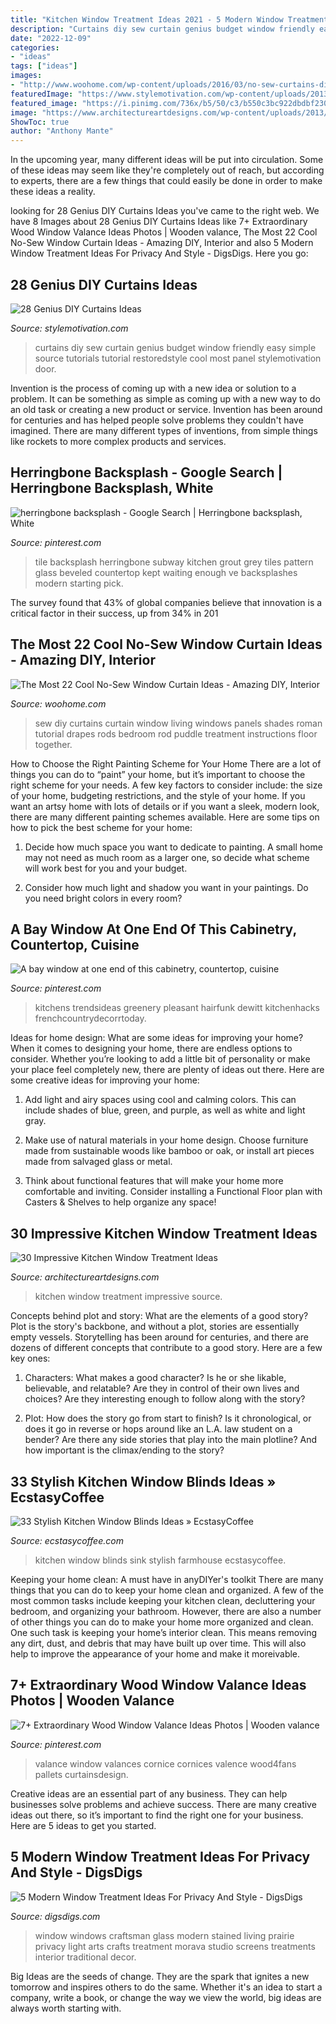 ```yaml
---
title: "Kitchen Window Treatment Ideas 2021 - 5 Modern Window Treatment Ideas For Privacy And Style"
description: "Curtains diy sew curtain genius budget window friendly easy simple source tutorials tutorial restoredstyle cool most panel stylemotivation door"
date: "2022-12-09"
categories:
- "ideas"
tags: ["ideas"]
images:
- "http://www.woohome.com/wp-content/uploads/2016/03/no-sew-curtains-diy-22.jpg"
featuredImage: "https://www.stylemotivation.com/wp-content/uploads/2013/09/28-Genius-DIY-Curtains-Ideas-10-620x926.jpg"
featured_image: "https://i.pinimg.com/736x/b5/50/c3/b550c3bc922dbdbf2302800d163814c6--herringbone-subway-tile-herringbone-pattern.jpg"
image: "https://www.architectureartdesigns.com/wp-content/uploads/2013/10/1520.jpg"
ShowToc: true
author: "Anthony Mante"
---
```



In the upcoming year, many different ideas will be put into circulation. Some of these ideas may seem like they're completely out of reach, but according to experts, there are a few things that could easily be done in order to make these ideas a reality.

	

		
looking for 28 Genius DIY Curtains Ideas you've came to the right web. We have 8 Images about 28 Genius DIY Curtains Ideas like 7+ Extraordinary Wood Window Valance Ideas Photos | Wooden valance, The Most 22 Cool No-Sew Window Curtain Ideas - Amazing DIY, Interior and also 5 Modern Window Treatment Ideas For Privacy And Style - DigsDigs. Here you go:
		
    
## 28 Genius DIY Curtains Ideas

<img loading=lazy src="https://www.stylemotivation.com/wp-content/uploads/2013/09/28-Genius-DIY-Curtains-Ideas-10-620x926.jpg" onerror="this.onerror=null;this.src='https://tse3.mm.bing.net/th?id=OIP.zyqEzO0C3zp-8x5aAyq4cQHaLD&amp;pid=15.1';" alt="28 Genius DIY Curtains Ideas">

_Source: stylemotivation.com_

>curtains diy sew curtain genius budget window friendly easy simple source tutorials tutorial restoredstyle cool most panel stylemotivation door. 

	

Invention is the process of coming up with a new idea or solution to a problem. It can be something as simple as coming up with a new way to do an old task or creating a new product or service. Invention has been around for centuries and has helped people solve problems they couldn't have imagined. There are many different types of inventions, from simple things like rockets to more complex products and services.

    
## Herringbone Backsplash - Google Search | Herringbone Backsplash, White

<img loading=lazy src="https://i.pinimg.com/736x/b5/50/c3/b550c3bc922dbdbf2302800d163814c6--herringbone-subway-tile-herringbone-pattern.jpg" onerror="this.onerror=null;this.src='https://tse4.mm.bing.net/th?id=OIP.6Kw_KQwY_0jSVJLTVNCAnQHaE8&amp;pid=15.1';" alt="herringbone backsplash - Google Search | Herringbone backsplash, White">

_Source: pinterest.com_

>tile backsplash herringbone subway kitchen grout grey tiles pattern glass beveled countertop kept waiting enough ve backsplashes modern starting pick. 

	

The survey found that 43% of global companies believe that innovation is a critical factor in their success, up from 34% in 201
    
## The Most 22 Cool No-Sew Window Curtain Ideas - Amazing DIY, Interior

<img loading=lazy src="http://www.woohome.com/wp-content/uploads/2016/03/no-sew-curtains-diy-22.jpg" onerror="this.onerror=null;this.src='https://tse1.mm.bing.net/th?id=OIP.G72cZ4stF3VUTR61ObjLFAHaLI&amp;pid=15.1';" alt="The Most 22 Cool No-Sew Window Curtain Ideas - Amazing DIY, Interior">

_Source: woohome.com_

>sew diy curtains curtain window living windows panels shades roman tutorial drapes rods bedroom rod puddle treatment instructions floor together. 

	

How to Choose the Right Painting Scheme for Your Home
There are a lot of things you can do to “paint” your home, but it’s important to choose the right scheme for your needs. A few key factors to consider include: the size of your home, budgeting restrictions, and the style of your home. If you want an artsy home with lots of details or if you want a sleek, modern look, there are many different painting schemes available. Here are some tips on how to pick the best scheme for your home:
1. Decide how much space you want to dedicate to painting. A small home may not need as much room as a larger one, so decide what scheme will work best for you and your budget.

2. Consider how much light and shadow you want in your paintings. Do you need bright colors in every room?

    
## A Bay Window At One End Of This Cabinetry, Countertop, Cuisine

<img loading=lazy src="https://i.pinimg.com/736x/e6/8d/63/e68d63097330971c031d74505788dcea.jpg" onerror="this.onerror=null;this.src='https://tse3.mm.bing.net/th?id=OIP.TOj3Prt4gb4OGC-A5AbbaAHaKd&amp;pid=15.1';" alt="A bay window at one end of this cabinetry, countertop, cuisine">

_Source: pinterest.com_

>kitchens trendsideas greenery pleasant hairfunk dewitt kitchenhacks frenchcountrydecorrtoday. 

	

Ideas for home design: What are some ideas for improving your home?
When it comes to designing your home, there are endless options to consider. Whether you’re looking to add a little bit of personality or make your place feel completely new, there are plenty of ideas out there. Here are some creative ideas for improving your home: 
1. Add light and airy spaces using cool and calming colors. This can include shades of blue, green, and purple, as well as white and light gray.

2. Make use of natural materials in your home design. Choose furniture made from sustainable woods like bamboo or oak, or install art pieces made from salvaged glass or metal.

3. Think about functional features that will make your home more comfortable and inviting. Consider installing a Functional Floor plan with Casters & Shelves to help organize any space! 


    
## 30 Impressive Kitchen Window Treatment Ideas

<img loading=lazy src="https://www.architectureartdesigns.com/wp-content/uploads/2013/10/1520.jpg" onerror="this.onerror=null;this.src='https://tse4.mm.bing.net/th?id=OIP.rDPZ-fKBOSO1Iby-DlsFlgAAAA&amp;pid=15.1';" alt="30 Impressive Kitchen Window Treatment Ideas">

_Source: architectureartdesigns.com_

>kitchen window treatment impressive source. 

	

Concepts behind plot and story: What are the elements of a good story?
Plot is the story's backbone, and without a plot, stories are essentially empty vessels. Storytelling has been around for centuries, and there are dozens of different concepts that contribute to a good story. Here are a few key ones:
1) Characters: What makes a good character? Is he or she likable, believable, and relatable? Are they in control of their own lives and choices? Are they interesting enough to follow along with the story?

2) Plot: How does the story go from start to finish? Is it chronological, or does it go in reverse or hops around like an L.A. law student on a bender? Are there any side stories that play into the main plotline? And how important is the climax/ending to the story?

    
## 33 Stylish Kitchen Window Blinds Ideas » EcstasyCoffee

<img loading=lazy src="https://i1.wp.com/www.ecstasycoffee.com/wp-content/uploads/2016/10/Kitchen-Farmhouse-Sink.jpg?resize=564%2C848" onerror="this.onerror=null;this.src='https://tse1.mm.bing.net/th?id=OIP.nF8zZKYDlOFA1H0uewVcRAHaLI&amp;pid=15.1';" alt="33 Stylish Kitchen Window Blinds Ideas » EcstasyCoffee">

_Source: ecstasycoffee.com_

>kitchen window blinds sink stylish farmhouse ecstasycoffee. 

	

Keeping your home clean: A must have in anyDIYer's toolkit
There are many things that you can do to keep your home clean and organized. A few of the most common tasks include keeping your kitchen clean, decluttering your bedroom, and organizing your bathroom. However, there are also a number of other things you can do to make your home more organized and clean. One such task is keeping your home’s interior clean. This means removing any dirt, dust, and debris that may have built up over time. This will also help to improve the appearance of your home and make it moreivable.

    
## 7+ Extraordinary Wood Window Valance Ideas Photos | Wooden Valance

<img loading=lazy src="https://i.pinimg.com/736x/dc/68/29/dc6829e92f8497570e0fa6fd1ec7e5de.jpg" onerror="this.onerror=null;this.src='https://tse3.mm.bing.net/th?id=OIP.0tc_c36fQ5ihfeQnUonGqAHaJ6&amp;pid=15.1';" alt="7+ Extraordinary Wood Window Valance Ideas Photos | Wooden valance">

_Source: pinterest.com_

>valance window valances cornice cornices valence wood4fans pallets curtainsdesign. 

	

Creative ideas are an essential part of any business. They can help businesses solve problems and achieve success. There are many creative ideas out there, so it’s important to find the right one for your business. Here are 5 ideas to get you started.

    
## 5 Modern Window Treatment Ideas For Privacy And Style - DigsDigs

<img loading=lazy src="http://www.digsdigs.com/photos/modern-window-treatment-ideas-for-privacy-and-style-8-554x836.png" onerror="this.onerror=null;this.src='https://tse3.mm.bing.net/th?id=OIP.2oaI8Drx_2XORPZhx9y1xQHaLL&amp;pid=15.1';" alt="5 Modern Window Treatment Ideas For Privacy And Style - DigsDigs">

_Source: digsdigs.com_

>window windows craftsman glass modern stained living prairie privacy light arts crafts treatment morava studio screens treatments interior traditional decor. 

	

Big Ideas are the seeds of change. They are the spark that ignites a new tomorrow and inspires others to do the same. Whether it's an idea to start a company, write a book, or change the way we view the world, big ideas are always worth starting with.

